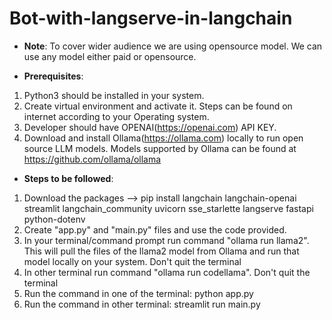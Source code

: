 # Bot-with-langserve-in-langchain

* **Note**: To cover wider audience we are using opensource model. We can use any model either paid or opensource.


* **Prerequisites**:

1. Python3 should be installed in your system.
2. Create virtual environment and activate it. Steps can be found on internet according to your Operating system.
3. Developer should have OPENAI(https://openai.com) API KEY.
4. Download and install Ollama(https://ollama.com) locally to run open source LLM models. Models supported by Ollama can be found at https://github.com/ollama/ollama 

* **Steps to be followed**:
1. Download the packages --> pip install langchain langchain-openai streamlit langchain_community uvicorn sse_starlette langserve fastapi python-dotenv
2. Create "app.py" and "main.py" files and use the code provided.
3. In your terminal/command prompt run command "ollama run llama2". This will pull the files of the llama2 model from Ollama and run that model locally on your system. Don't quit the terminal
4. In other terminal run command "ollama run codellama". Don't quit the terminal
5. Run the command in one of the terminal: python app.py
6. Run the command in other terminal: streamlit run main.py
